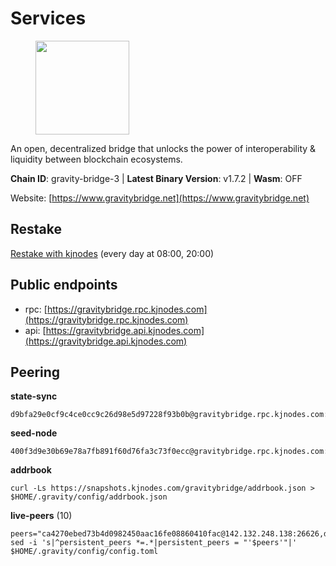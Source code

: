 # Services

<figure><img src="https://raw.githubusercontent.com/kj89/testnet_manuals/main/pingpub/logos/gravitybridge.png" width="150" alt=""><figcaption></figcaption></figure>

An open, decentralized bridge that unlocks the power of  interoperability & liquidity between blockchain ecosystems.

**Chain ID**: gravity-bridge-3 | **Latest Binary Version**: v1.7.2 | **Wasm**: OFF

Website: [https://www.gravitybridge.net](https://www.gravitybridge.net)

## Restake

[Restake with kjnodes](https://restake.app/gravitybridge/gravityvaloper1nw3uavthnjwsgrrjzav2wdg9m0pw7k4fc7hvlz) (every day at 08:00, 20:00)
## Public endpoints

* rpc: [https://gravitybridge.rpc.kjnodes.com](https://gravitybridge.rpc.kjnodes.com)
* api: [https://gravitybridge.api.kjnodes.com](https://gravitybridge.api.kjnodes.com)

## Peering

**state-sync**

```
d9bfa29e0cf9c4ce0cc9c26d98e5d97228f93b0b@gravitybridge.rpc.kjnodes.com:26656
```

**seed-node**

```
400f3d9e30b69e78a7fb891f60d76fa3c73f0ecc@gravitybridge.rpc.kjnodes.com:26659
```

**addrbook**
```
curl -Ls https://snapshots.kjnodes.com/gravitybridge/addrbook.json > $HOME/.gravity/config/addrbook.json
```

**live-peers** (10)
```
peers="ca4270ebed73b4d0982450aac16fe08860410fac@142.132.248.138:26626,d9bfa29e0cf9c4ce0cc9c26d98e5d97228f93b0b@65.109.88.38:26656,6ffe5233bf6830532cc8b99eac83d9439f70881f@13.124.101.116:26656,5ad3fe86b1214e1f5c897d23a2863fb46bdfc1f7@185.16.38.165:14256,5be48b960e6fc61c0879e86854b9f05d3ddc3522@46.4.91.49:27656,0a8487549154b7dd96fd0af1843ecfa62246f816@18.144.134.123:26656,e940c7788dfbf02030d0838fb3dc9cdb21cf5832@66.94.112.81:26656,7a05c69e10c76348e4fadeda5e0803ff4804e183@188.34.180.92:26656,ef05d5aca4398f4b217b9bbf08729a1338c67eeb@142.132.193.186:36656,03fabb7a15f8209c8eb8f5770c25bbee78a1d82c@94.130.8.219:26656"
sed -i 's|^persistent_peers *=.*|persistent_peers = "'$peers'"|' $HOME/.gravity/config/config.toml
```
